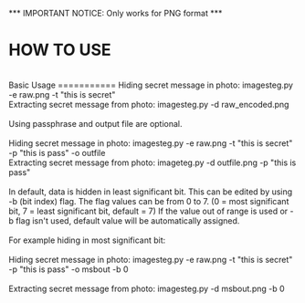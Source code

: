 *** IMPORTANT NOTICE: Only works for PNG format ***

HOW TO USE
==========
<br>
Basic Usage
===========
Hiding secret message in photo: imagesteg.py -e raw.png -t "this is secret"
<br>
Extracting secret message from photo: imagesteg.py -d raw_encoded.png
<br>
<br>
Using passphrase and output file are optional.
<br>
<br>
Hiding secret message in photo: imagesteg.py -e raw.png -t "this is secret" -p "this is pass" -o outfile
<br>
Extracting secret message from photo: imageteg.py -d outfile.png -p "this is pass"
<br>
<br>
In default, data is hidden in least significant bit. This can be edited by using -b (bit index) flag. The flag values can be from 0 to 7. (0 = most significant bit, 7 = least significant bit, default = 7) If the value out of range is used or -b flag isn't used, default value will be automatically assigned. 
<br>
<br>
For example hiding in most significant bit: 
<br>
<br>
Hiding secret message in photo: imagesteg.py -e raw.png -t "this is secret" -p "this is pass" -o msbout -b 0
<br>
<br>
Extracting secret message from photo: imagesteg.py -d msbout.png -b 0
